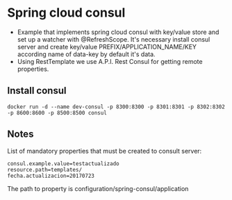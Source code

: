 # Spring cloud consul
- Example that implements spring cloud consul with key/value store and set up a watcher with @RefreshScope. It's 
necessary install consul server and create key/value PREFIX/APPLICATION_NAME/KEY according name of data-key by 
default it's data.
- Using RestTemplate we use A.P.I. Rest Consul for getting remote properties.
## Install consul
```
docker run -d --name dev-consul -p 8300:8300 -p 8301:8301 -p 8302:8302 -p 8600:8600 -p 8500:8500 consul
```
## Notes
List of mandatory properties that must be created to consult server:
```
consul.example.value=testactualizado
resource.path=templates/
fecha.actualizacion=20170723
```
The path to property is configuration/spring-consul/application
